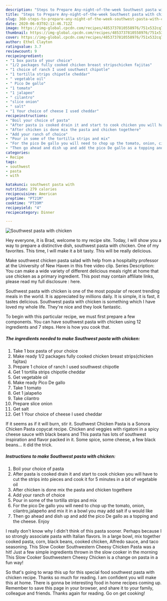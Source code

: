 ```yaml
---
description: "Steps to Prepare Any-night-of-the-week Southwest pasta with chicken"
title: "Steps to Prepare Any-night-of-the-week Southwest pasta with chicken"
slug: 360-steps-to-prepare-any-night-of-the-week-southwest-pasta-with-chicken
date: 2020-06-03T02:13:46.712Z
image: https://img-global.cpcdn.com/recipes/4853737810558976/751x532cq70/southwest-pasta-with-chicken-recipe-main-photo.jpg
thumbnail: https://img-global.cpcdn.com/recipes/4853737810558976/751x532cq70/southwest-pasta-with-chicken-recipe-main-photo.jpg
cover: https://img-global.cpcdn.com/recipes/4853737810558976/751x532cq70/southwest-pasta-with-chicken-recipe-main-photo.jpg
author: Ethel Clayton
ratingvalue: 3.7
reviewcount: 9
recipeingredient:
- "1 box pasta of your choice"
- "1/2 packages fully cooked chicken breast stripschicken fajitas"
- "1 choice of ranch I used southwest chipotle"
- "1 tortilla strips chipotle cheddar"
- " vegetable oil"
- " Pico De gallo"
- "1 tomato"
- "1 jalapeo"
- " cilantro"
- "slice onion"
- " salt"
- "1 Your choice of cheese I used cheddar"
recipeinstructions:
- "Boil your choice of pasta"
- "After pasta is cooked drain it and start to cook chicken you will have to cut the strips into pieces and cook it for 5 minutes in a bit of vegetable oil"
- "After chicken is done mix the pasta and chicken togethere"
- "Add your ranch of choice"
- "Pour in some of the tortilla strips and mix"
- "For the pico De gallo you will need to chop up the tomato, onion, cilantro,jalapeño  and mix it in a bowl you may add salt if u would like"
- "Then go ahead and dish up and add the pico De gallo as a topping and the cheese. Enjoy"
categories:
- Recipe
tags:
- southwest
- pasta
- with

katakunci: southwest pasta with 
nutrition: 279 calories
recipecuisine: American
preptime: "PT21M"
cooktime: "PT39M"
recipeyield: "4"
recipecategory: Dinner

---
```



![Southwest pasta with chicken](https://img-global.cpcdn.com/recipes/4853737810558976/751x532cq70/southwest-pasta-with-chicken-recipe-main-photo.jpg)

Hey everyone, it is Brad, welcome to my recipe site. Today, I will show you a way to prepare a distinctive dish, southwest pasta with chicken. One of my favorites. This time, I will make it a bit tasty. This will be really delicious.

Make southwest chicken pasta salad with help from a hospitality professor at the University of New Haven in this free video clip. Series Description: You can make a wide variety of different delicious meals right at home that use chicken as a primary ingredient. This post may contain affiliate links, please read my full disclosure : here.

Southwest pasta with chicken is one of the most popular of recent trending meals in the world. It is appreciated by millions daily. It is simple, it is fast, it tastes delicious. Southwest pasta with chicken is something which I have loved my whole life. They're nice and they look fantastic.


To begin with this particular recipe, we must first prepare a few components. You can have southwest pasta with chicken using 12 ingredients and 7 steps. Here is how you cook that.

<!--inarticleads1-->

##### The ingredients needed to make Southwest pasta with chicken:

1. Take 1 box pasta of your choice
1. Make ready 1/2 packages fully cooked chicken breast strips(chicken fajitas)
1. Prepare 1 choice of ranch I used southwest chipotle
1. Get 1 tortilla strips chipotle cheddar
1. Get  vegetable oil
1. Make ready  Pico De gallo
1. Take 1 tomato
1. Get 1 jalapeño
1. Take  cilantro
1. Prepare slice onion
1. Get  salt
1. Get 1 Your choice of cheese I used cheddar


If it seems as if it will burn, stir it. Southwest Chicken Pasta is a Sonora Chicken Pasta copycat recipe. Chicken and veggies with rigatoni in a spicy cheese sauce with black beans and This pasta has lots of southwest inspiration and flavor packed in it. Some spice, some cheese, a few black beans… it did the trick. 

<!--inarticleads2-->

##### Instructions to make Southwest pasta with chicken:

1. Boil your choice of pasta
1. After pasta is cooked drain it and start to cook chicken you will have to cut the strips into pieces and cook it for 5 minutes in a bit of vegetable oil
1. After chicken is done mix the pasta and chicken togethere
1. Add your ranch of choice
1. Pour in some of the tortilla strips and mix
1. For the pico De gallo you will need to chop up the tomato, onion, cilantro,jalapeño  and mix it in a bowl you may add salt if u would like
1. Then go ahead and dish up and add the pico De gallo as a topping and the cheese. Enjoy


I really don&#39;t know why I didn&#39;t think of this pasta sooner. Perhaps because I so strongly associate pasta with Italian flavors. In a large bowl, mix together cooked pasta, corn, black beans, cooked chicken, Alfredo sauce, and taco seasoning. This Slow Cooker Southwestern Cheesy Chicken Pasta was a hit! Just a few simple ingredients thrown in the slow cooker in the morning This Slow Cooker Southwestern Cheesy Chicken is a change on pasta in a fun way! 

So that's going to wrap this up for this special food southwest pasta with chicken recipe. Thanks so much for reading. I am confident you will make this at home. There is gonna be interesting food in home recipes coming up. Remember to save this page in your browser, and share it to your family, colleague and friends. Thanks again for reading. Go on get cooking!
